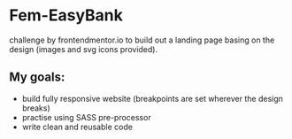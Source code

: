 # Fem-EasyBank
 challenge by frontendmentor.io to build out a landing page basing on the design (images and svg icons provided).
##  My goals:
*   build fully responsive website (breakpoints are set wherever the design breaks)
*   practise using SASS pre-processor
*   write clean and reusable code
